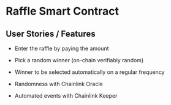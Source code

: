 # Raffle Smart Contract

## User Stories / Features

- Enter the raffle by paying the amount
- Pick a random winner (on-chain verifiably random)
- Winner to be selected automatically on a regular frequency

- Randomness with Chainlink Oracle
- Automated events with Chainlink Keeper
